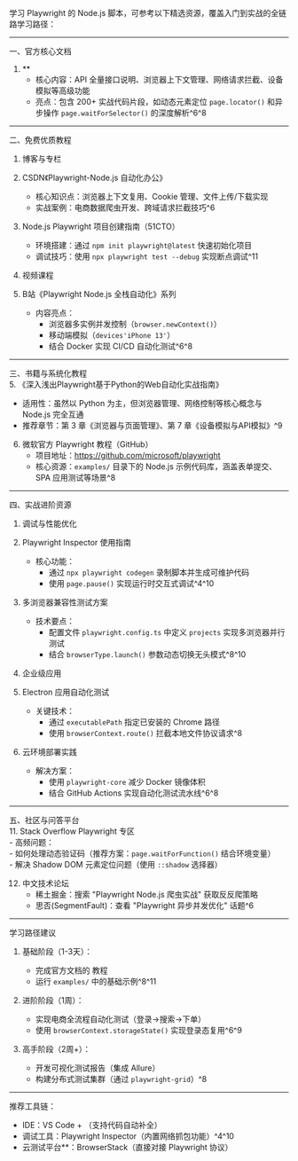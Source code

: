 
学习 Playwright 的 Node.js 脚本，可参考以下精选资源，覆盖入门到实战的全链路学习路径：

---

 一、官方核心文档  
1. **  
   - 核心内容：API 全量接口说明、浏览器上下文管理、网络请求拦截、设备模拟等高级功能  
   - 亮点：包含 200+ 实战代码片段，如动态元素定位 `page.locator()` 和异步操作 `page.waitForSelector()` 的深度解析^6^8

---

 二、免费优质教程  
 1. 博客与专栏  
2. CSDN《Playwright-Node.js 自动化办公》  
   - 核心知识点：浏览器上下文复用、Cookie 管理、文件上传/下载实现  
   - 实战案例：电商数据爬虫开发、跨域请求拦截技巧^6  

3. Node.js Playwright 项目创建指南（51CTO）  
   - 环境搭建：通过 `npm init playwright@latest` 快速初始化项目  
   - 调试技巧：使用 `npx playwright test --debug` 实现断点调试^11  

 2. 视频课程  
4. B站《Playwright Node.js 全栈自动化》系列  
   - 内容亮点：  
     - 浏览器多实例并发控制（`browser.newContext()`）  
     - 移动端模拟（`devices'iPhone 13'`）  
     - 结合 Docker 实现 CI/CD 自动化测试^6^8

---

 三、书籍与系统化教程  
5. 《深入浅出Playwright基于Python的Web自动化实战指南》  
   - 适用性：虽然以 Python 为主，但浏览器管理、网络控制等核心概念与 Node.js 完全互通  
   - 推荐章节：第 3 章《浏览器与页面管理》、第 7 章《设备模拟与API模拟》^9  

6. 微软官方 Playwright 教程（GitHub）  
   - 项目地址：https://github.com/microsoft/playwright  
   - 核心资源：`examples/` 目录下的 Node.js 示例代码库，涵盖表单提交、SPA 应用测试等场景^8

---

 四、实战进阶资源  
 1. 调试与性能优化  
7. Playwright Inspector 使用指南  
   - 核心功能：  
     - 通过 `npx playwright codegen` 录制脚本并生成可维护代码  
     - 使用 `page.pause()` 实现运行时交互式调试^4^10  

8. 多浏览器兼容性测试方案  
   - 技术要点：  
     - 配置文件 `playwright.config.ts` 中定义 `projects` 实现多浏览器并行测试  
     - 结合 `browserType.launch()` 参数动态切换无头模式^8^10  

 2. 企业级应用  
9. Electron 应用自动化测试  
   - 关键技术：  
     - 通过 `executablePath` 指定已安装的 Chrome 路径  
     - 使用 `browserContext.route()` 拦截本地文件协议请求^8  

10. 云环境部署实践  
    - 解决方案：  
      - 使用 `playwright-core` 减少 Docker 镜像体积  
      - 结合 GitHub Actions 实现自动化测试流水线^6^8

---

 五、社区与问答平台  
11. Stack Overflow Playwright 专区  
    - 高频问题：  
      - 如何处理动态验证码（推荐方案：`page.waitForFunction()` 结合环境变量）  
      - 解决 Shadow DOM 元素定位问题（使用 `::shadow` 选择器）  

12. 中文技术论坛  
    - 稀土掘金：搜索 "Playwright Node.js 爬虫实战" 获取反反爬策略  
    - 思否(SegmentFault)：查看 "Playwright 异步并发优化" 话题^6

---

 学习路径建议  
1. 基础阶段（1-3天）：  
   - 完成官方文档的  教程  
   - 运行 `examples/` 中的基础示例^8^11  

2. 进阶阶段（1周）：  
   - 实现电商全流程自动化测试（登录→搜索→下单）  
   - 使用 `browserContext.storageState()` 实现登录态复用^6^9  

3. 高手阶段（2周+）：  
   - 开发可视化测试报告（集成 Allure）  
   - 构建分布式测试集群（通过 `playwright-grid`）^8

---

推荐工具链：  
- IDE：VS Code + （支持代码自动补全）  
- 调试工具：Playwright Inspector（内置网络抓包功能）^4^10  
- 云测试平台**：BrowserStack（直接对接 Playwright 协议）
